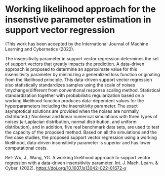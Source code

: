 # Working likelihood approach for the insenstive parameter estimation in support vector regression
(This work has been accepted by the International Journal of Machine Learning and Cybernetics (2022).

The insensitivity parameter in support vector regression determines the set of support vectors that greatly impacts the prediction. A data-driven approach is proposed to determine an approximate value for this insensitivity parameter by minimizing a generalized loss function originating from the likelihood principle. This data-driven support vector regression also statistically standardizes samples using the scale of noises \mychange{different from conventional response scaling method. Statistical standardization together with probabilistic regularization based on a working likelihood function  produces data-dependent values for the hyperparameters including the insensitivity parameter. The exact asymptotical solutions are provided when the noises are normally distributed.}  Nonlinear and linear numerical simulations with three types of noises ($\epsilon$-Laplacian distribution, normal distribution, and uniform distribution), and in addition, five real benchmark data sets, are used to test the capacity of the proposed method. Based on all the simulations and the five case studies, the proposed support vector regression using a working likelihood, data-driven insensitivity parameter is superior and has lower computational costs.

Ref: Wu, J., Wang, YG. A working likelihood approach to support vector regression with a data-driven insensitivity parameter. Int. J. Mach. Learn. & Cyber. (2022). https://doi.org/10.1007/s13042-022-01672-x
